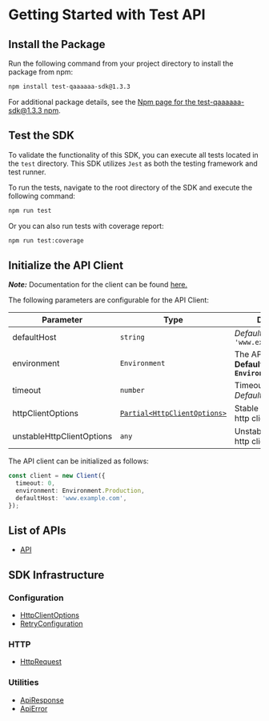 
# Getting Started with Test API

## Install the Package

Run the following command from your project directory to install the package from npm:

```bash
npm install test-qaaaaaa-sdk@1.3.3
```

For additional package details, see the [Npm page for the test-qaaaaaa-sdk@1.3.3 npm](https://www.npmjs.com/package/test-qaaaaaa-sdk/v/1.3.3).

## Test the SDK

To validate the functionality of this SDK, you can execute all tests located in the `test` directory. This SDK utilizes `Jest` as both the testing framework and test runner.

To run the tests, navigate to the root directory of the SDK and execute the following command:

```bash
npm run test
```

Or you can also run tests with coverage report:

```bash
npm run test:coverage
```

## Initialize the API Client

**_Note:_** Documentation for the client can be found [here.](https://www.github.com/tahaali2000/test-qaaaaaa-js-sdk/tree/1.3.3/doc/client.md)

The following parameters are configurable for the API Client:

| Parameter | Type | Description |
|  --- | --- | --- |
| defaultHost | `string` | *Default*: `'www.example.com'` |
| environment | `Environment` | The API environment. <br> **Default: `Environment.Production`** |
| timeout | `number` | Timeout for API calls.<br>*Default*: `0` |
| httpClientOptions | [`Partial<HttpClientOptions>`](https://www.github.com/tahaali2000/test-qaaaaaa-js-sdk/tree/1.3.3/doc/http-client-options.md) | Stable configurable http client options. |
| unstableHttpClientOptions | `any` | Unstable configurable http client options. |

The API client can be initialized as follows:

```ts
const client = new Client({
  timeout: 0,
  environment: Environment.Production,
  defaultHost: 'www.example.com',
});
```

## List of APIs

* [API](https://www.github.com/tahaali2000/test-qaaaaaa-js-sdk/tree/1.3.3/doc/controllers/api.md)

## SDK Infrastructure

### Configuration

* [HttpClientOptions](https://www.github.com/tahaali2000/test-qaaaaaa-js-sdk/tree/1.3.3/doc/http-client-options.md)
* [RetryConfiguration](https://www.github.com/tahaali2000/test-qaaaaaa-js-sdk/tree/1.3.3/doc/retry-configuration.md)

### HTTP

* [HttpRequest](https://www.github.com/tahaali2000/test-qaaaaaa-js-sdk/tree/1.3.3/doc/http-request.md)

### Utilities

* [ApiResponse](https://www.github.com/tahaali2000/test-qaaaaaa-js-sdk/tree/1.3.3/doc/api-response.md)
* [ApiError](https://www.github.com/tahaali2000/test-qaaaaaa-js-sdk/tree/1.3.3/doc/api-error.md)

